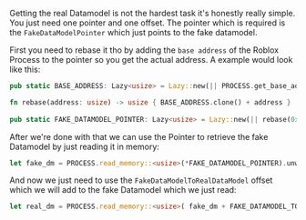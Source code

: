 Getting the real Datamodel is not the hardest task it's honestly really simple.
You just need one pointer and one offset. The pointer which is required is the `FakeDataModelPointer` which just points to the fake datamodel. 

First you need to rebase it tho by adding the `base address` of the Roblox Process to the pointer so you get the actual address. A example would look like this:

```rust
pub static BASE_ADDRESS: Lazy<usize> = Lazy::new(|| PROCESS.get_base_address().unwrap() as usize );  

fn rebase(address: usize) -> usize { BASE_ADDRESS.clone() + address }  
  
pub static FAKE_DATAMODEL_POINTER: Lazy<usize> = Lazy::new(|| rebase(0x6726238));
```

After we're done with that we can use the Pointer to retrieve the fake Datamodel by just reading it in memory:

```rust
let fake_dm = PROCESS.read_memory::<usize>(*FAKE_DATAMODEL_POINTER).unwrap_or(0);
```

And now we just need to use the `FakeDataModelToRealDataModel` offset which we will add to the fake Datamodel which we just read:

```rust
let real_dm = PROCESS.read_memory::<usize>( fake_dm + FAKE_DATAMODEL_TO_DATAMODEL ).unwrap_or(0);
```


